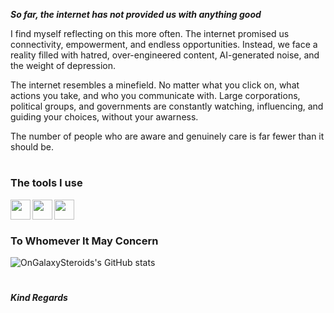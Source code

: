 ***So far, the internet has not provided us with anything good***

I find myself reflecting on this more often. The internet promised us connectivity, empowerment, and endless opportunities. Instead, we face a reality filled with hatred, over-engineered content, AI-generated noise, and the weight of depression.

The internet resembles a minefield. No matter what you click on, what actions you take, and who you communicate with. Large corporations, political groups, and governments are constantly watching, influencing, and guiding your choices, without your awarness.

The number of people who are aware and genuinely care is far fewer than it should be.

# 
### The tools I use

<img align="Left" width="32px" src="https://cdn.jsdelivr.net/gh/devicons/devicon@latest/icons/nixos/nixos-original.svg" />
<img align="Left" width="32px" src="https://cdn.jsdelivr.net/gh/devicons/devicon@latest/icons/neovim/neovim-original.svg" />
<img align="Left" width="32px" src="https://cdn.jsdelivr.net/gh/devicons/devicon@latest/icons/c/c-original.svg" />     
<br />   
   

#
### To Whomever It May Concern

![OnGalaxySteroids's GitHub stats](https://github-readme-stats.vercel.app/api?username=OnGalaxySteroids&show_icons=true&theme=nord)

#
***Kind Regards***
